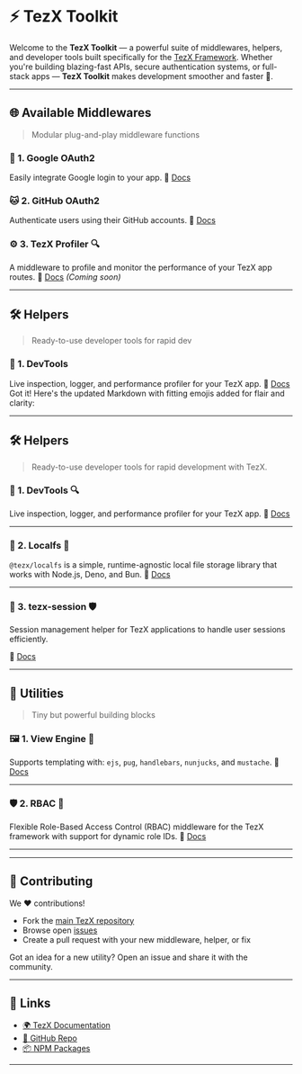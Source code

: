 
# ⚡️ TezX Toolkit

Welcome to the **TezX Toolkit** — a powerful suite of middlewares, helpers, and developer tools built specifically for the [TezX Framework](https://github.com/tezxjs/tezx). Whether you're building blazing-fast APIs, secure authentication systems, or full-stack apps — **TezX Toolkit** makes development smoother and faster 🚀.

---

## 🌐 Available Middlewares

> Modular plug-and-play middleware functions

### 🔐 1. Google OAuth2

Easily integrate Google login to your app.
📄 [Docs](./middlewares/google-oauth2/README.md)

### 🐱 2. GitHub OAuth2

Authenticate users using their GitHub accounts.
📄 [Docs](./middlewares/github-oauth2/README.md)

### ⚙️ 3. TezX Profiler 🔍

A middleware to profile and monitor the performance of your TezX app routes.
📄 [Docs](./middlewares/tezx-profiler/README.md) *(Coming soon)*

---

## 🛠️ Helpers

> Ready-to-use developer tools for rapid dev

### 🧪 1. DevTools

Live inspection, logger, and performance profiler for your TezX app.
📄 [Docs](./helpers/tezx-devtools/README.md)
Got it! Here's the updated Markdown with fitting emojis added for flair and clarity:

---

## 🛠️ Helpers

> Ready-to-use developer tools for rapid development with TezX.

### 🧪 1. DevTools 🔍

Live inspection, logger, and performance profiler for your TezX app.
📄 [Docs](./helpers/tezx-devtools/README.md)

---

### 📁 2. Localfs 💾

`@tezx/localfs` is a simple, runtime-agnostic local file storage library that works with Node.js, Deno, and Bun.
📄 [Docs](./helpers/tezx-localfs/README.md)

---

### 🔐 3. tezx-session 🛡️

Session management helper for TezX applications to handle user sessions efficiently.

📄 [Docs](./helpers/tezx-session/README.md)

---

## 🧰 Utilities

> Tiny but powerful building blocks

### 🖼 1. View Engine 🎨

Supports templating with:
`ejs`, `pug`, `handlebars`, `nunjucks`, and `mustache`.
📄 [Docs](./utilities/view-engine/README.md)

---

### 🛡️ 2. RBAC 🔐

Flexible Role-Based Access Control (RBAC) middleware for the TezX framework with support for dynamic role IDs.
📄 [Docs](./utilities/tezx-rbac/README.md)

---
<!-- 

### 📁 3. File Upload Utility

Safe file uploads with MIME checking and size limits. -->

<!-- ### 🕓 4. Scheduler

Run periodic tasks or cron jobs within your TezX app. -->

---

## 🤝 Contributing

We ❤️ contributions!

* Fork the [main TezX repository](https://github.com/tezx-toolkit/tezx)
* Browse open [issues](https://github.com/tezx-toolkit/tezx/issues)
* Create a pull request with your new middleware, helper, or fix

Got an idea for a new utility? Open an issue and share it with the community.

---
<!-- 
## 📦 Install

You can install packages individually:

```bash
npm install @tezx/view-engine
npm install @tezx/github-oauth2
``` -->

## 🔗 Links

* [🌍 TezX Documentation](https://tezx.papernxt.com/)
* [🐙 GitHub Repo](https://github.com/tezxjs/tezx)
* [📦 NPM Packages](https://www.npmjs.com/org/tezx)
<!-- * [💬 Discord Community](https://discord.gg/tezx) -->

---
